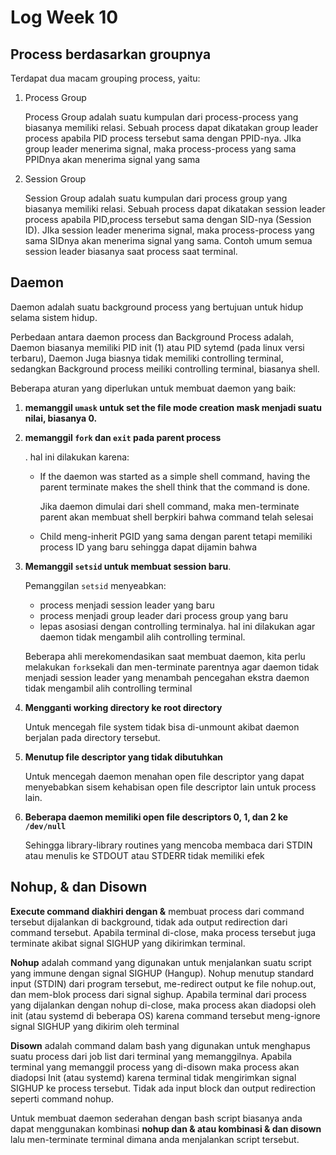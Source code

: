 # Log Week 10

## Process berdasarkan groupnya

Terdapat dua macam grouping process, yaitu:

1. Process Group

   Process Group adalah suatu kumpulan dari process-process yang biasanya memiliki relasi. Sebuah process dapat dikatakan group leader process apabila PID process tersebut sama dengan PPID-nya. JIka group leader menerima signal, maka process-process yang sama PPIDnya akan menerima signal yang sama

2. Session Group

   Session Group adalah suatu kumpulan dari process group yang biasanya memiliki relasi. Sebuah process dapat dikatakan session leader process apabila PID,process tersebut sama dengan SID-nya (Session ID). JIka session leader menerima signal, maka process-process yang sama SIDnya akan menerima signal yang sama. Contoh umum semua session leader biasanya saat process saat terminal.

## Daemon

Daemon adalah suatu background process yang bertujuan untuk hidup selama sistem hidup.

Perbedaan antara daemon process dan Background Process adalah, Daemon biasanya memiliki PID init (1) atau PID sytemd (pada linux versi terbaru), Daemon Juga biasnya tidak memiliki controlling terminal, sedangkan Background process meiliki controlling terminal, biasanya shell.

Beberapa aturan yang diperlukan untuk membuat daemon yang baik:

1. **memanggil `umask` untuk set the file mode creation mask menjadi suatu nilai, biasanya 0.**

2. **memanggil `fork` dan `exit` pada parent process**

   . hal ini dilakukan karena:

   - If the daemon was started as a simple shell command, having the parent terminate makes the shell think that the command is done.

     Jika daemon dimulai dari shell command, maka men-terminate parent akan membuat shell berpkiri bahwa command telah selesai

   - Child meng-inherit PGID yang sama dengan parent tetapi memiliki process ID yang baru sehingga dapat dijamin bahwa

3. **Memanggil `setsid` untuk membuat session baru**.

   Pemanggilan `setsid` menyeabkan:

   - process menjadi session leader yang baru
   - process menjadi group leader dari process group yang baru
   - lepas asosiasi dengan controlling terminalya. hal ini dilakukan agar daemon tidak mengambil alih controlling terminal.

   Beberapa ahli merekomendasikan saat membuat daemon, kita perlu melakukan `fork`sekali dan men-terminate parentnya agar daemon tidak menjadi session leader yang menambah pencegahan ekstra daemon tidak mengambil alih controlling terminal

4. **Mengganti working directory ke root directory** 

   Untuk mencegah file system tidak bisa di-unmount akibat daemon berjalan pada directory tersebut.

5. **Menutup file descriptor yang tidak dibutuhkan** 

   Untuk mencegah daemon menahan open file descriptor yang dapat menyebabkan sisem kehabisan open file descriptor lain untuk process lain.

6. **Beberapa  daemon memiliki open file descriptors 0, 1, dan  2 ke `/dev/null`**

   Sehingga library-library routines yang mencoba membaca dari STDIN atau menulis ke STDOUT atau STDERR tidak memiliki efek



## Nohup, & dan Disown



**Execute command diakhiri dengan &** membuat process dari command tersebut dijalankan di background, tidak ada output redirection dari command tersebut. Apabila terminal di-close, maka process tersebut juga terminate akibat signal SIGHUP yang dikirimkan terminal.



**Nohup** adalah command yang digunakan untuk menjalankan suatu script yang immune dengan signal SIGHUP (Hangup). Nohup menutup standard input (STDIN) dari program tersebut, me-redirect output ke file nohup.out, dan mem-blok process dari signal sighup. Apabila terminal dari process yang dijalankan dengan nohup di-close, maka process akan diadopsi oleh init (atau systemd di beberapa OS) karena command tersebut meng-ignore signal SIGHUP yang dikirim oleh terminal



**Disown** adalah command dalam bash yang digunakan untuk menghapus suatu process dari job list dari terminal yang memanggilnya. Apabila terminal yang memanggil process yang di-disown maka process akan diadopsi Init (atau systemd) karena terminal tidak mengirimkan signal SIGHUP ke process tersebut. Tidak ada input block dan output redirection seperti command nohup.



Untuk membuat daemon sederahan dengan bash script biasanya anda dapat menggunakan kombinasi **nohup dan &  atau kombinasi & dan disown** lalu men-terminate terminal dimana anda menjalankan script tersebut.